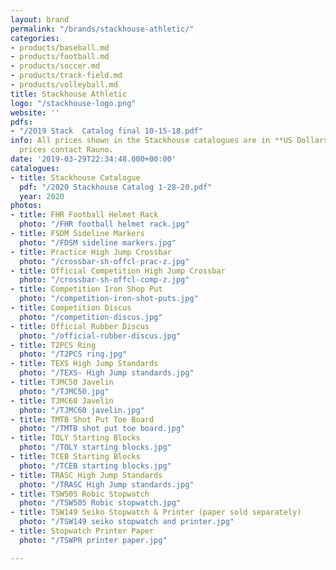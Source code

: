 ```yaml
---
layout: brand
permalink: "/brands/stackhouse-athletic/"
categories:
- products/baseball.md
- products/football.md
- products/soccer.md
- products/track-field.md
- products/volleyball.md
title: Stackhouse Athletic
logo: "/stackhouse-logo.png"
website: ''
pdfs:
- "/2019 Stack  Catalog final 10-15-18.pdf"
info: All prices shown in the Stackhouse catalogues are in **US Dollars**. For accurate
  prices contact Rauno.
date: '2019-03-29T22:34:48.000+00:00'
catalogues:
- title: Stackhouse Catalogue
  pdf: "/2020 Stackhouse Catalog 1-28-20.pdf"
  year: 2020
photos:
- title: FHR Football Helmet Rack
  photo: "/FHR football helmet rack.jpg"
- title: FSDM Sideline Markers
  photo: "/FDSM sideline markers.jpg"
- title: Practice High Jump Crossbar
  photo: "/crossbar-sh-offcl-prac-z.jpg"
- title: Official Competition High Jump Crossbar
  photo: "/crossbar-sh-offcl-comp-z.jpg"
- title: Competition Iron Shop Put
  photo: "/competition-iron-shot-puts.jpg"
- title: Competition Discus
  photo: "/competition-discus.jpg"
- title: Official Rubber Discus
  photo: "/official-rubber-discus.jpg"
- title: T2PCS Ring
  photo: "/T2PCS ring.jpg"
- title: TEXS High Jump Standards
  photo: "/TEXS- High Jump standards.jpg"
- title: TJMC50 Javelin
  photo: "/TJMC50.jpg"
- title: TJMC60 Javelin
  photo: "/TJMC60 javelin.jpg"
- title: TMTB Shot Put Toe Board
  photo: "/TMTB shot put toe board.jpg"
- title: TOLY Starting Blocks
  photo: "/TOLY starting blocks.jpg"
- title: TCEB Starting Blocks
  photo: "/TCEB starting blocks.jpg"
- title: TRASC High Jump Standards
  photo: "/TRASC High Jump standards.jpg"
- title: TSW505 Robic Stopwatch
  photo: "/TSW505 Robic stopwatch.jpg"
- title: TSW149 Seiko Stopwatch & Printer (paper sold separately)
  photo: "/TSW149 seiko stopwatch and printer.jpg"
- title: Stopwatch Printer Paper
  photo: "/TSWPR printer paper.jpg"

---
```

